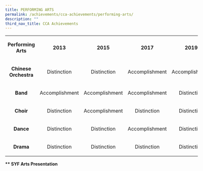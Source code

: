 ```yaml
---
title: PERFORMING ARTS
permalink: /achievements/cca-achievements/performing-arts/
description: ""
third_nav_title: CCA Achievements
---
```

<table style="width: 624px;" width="0">
<tbody>
<tr>
<td style="text-align: center; width: 148px;">
<p><strong>Performing Arts</strong></p>
</td>
<td style="text-align: center; width: 119px;">
<p><strong>2013</strong></p>
</td>
<td style="text-align: center; width: 119px;">
<p><strong>2015</strong></p>
</td>
<td style="text-align: center; width: 119px;">
<p><strong>2017</strong></p>
</td>
<td style="text-align: center; width: 119px;">
<p><strong>2019</strong></p>
</td>
</tr>
<tr>
<td style="text-align: center; width: 148px;">
<p><strong>Chinese Orchestra</strong></p>
</td>
<td style="text-align: center; width: 119px;">
<p>Distinction</p>
</td>
<td style="text-align: center; width: 119px;">
<p>Distinction</p>
</td>
<td style="text-align: center; width: 119px;">
<p>Accomplishment</p>
</td>
<td style="text-align: center; width: 119px;">
<p>Accomplishment</p>
</td>
</tr>
<tr>
<td style="text-align: center; width: 148px;">
<p><strong>Band</strong></p>
</td>
<td style="text-align: center; width: 119px;">
<p>Accomplishment</p>
</td>
<td style="text-align: center; width: 119px;">
<p>Accomplishment</p>
</td>
<td style="text-align: center; width: 119px;">
<p>Accomplishment</p>
</td>
<td style="text-align: center; width: 119px;">
<p>Distinction</p>
</td>
</tr>
<tr>
<td style="text-align: center; width: 148px;">
<p><strong>Choir</strong></p>
</td>
<td style="text-align: center; width: 119px;">
<p>Distinction</p>
</td>
<td style="text-align: center; width: 119px;">
<p>Accomplishment</p>
</td>
<td style="text-align: center; width: 119px;">
<p>Distinction</p>
</td>
<td style="text-align: center; width: 119px;">
<p>Distinction</p>
</td>
</tr>
<tr>
<td style="text-align: center; width: 148px;">
<p><strong>Dance</strong></p>
</td>
<td style="text-align: center; width: 119px;">
<p>Distinction</p>
</td>
<td style="text-align: center; width: 119px;">
<p>Distinction</p>
</td>
<td style="text-align: center; width: 119px;">
<p>Accomplishment</p>
</td>
<td style="text-align: center; width: 119px;">
<p>Distinction</p>
</td>
</tr>
<tr>
<td style="text-align: center; width: 148px;">
<p><strong>Drama</strong></p>
</td>
<td style="text-align: center; width: 119px;">
<p>Distinction</p>
</td>
<td style="text-align: center; width: 119px;">
<p>Distinction</p>
</td>
<td style="text-align: center; width: 119px;">
<p>Distinction</p>
</td>
<td style="text-align: center; width: 119px;">
<p>Distinction</p>
</td>
</tr>
</tbody>
</table>
<p><strong>** SYF Arts Presentation</strong></p>